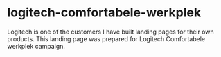 # logitech-comfortabele-werkplek
Logitech is one of the customers I have built landing pages for their own products. This landing page was prepared for Logitech Comfortabele werkplek campaign.
